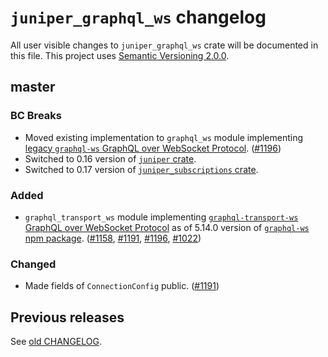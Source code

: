 `juniper_graphql_ws` changelog
==============================

All user visible changes to `juniper_graphql_ws` crate will be documented in this file. This project uses [Semantic Versioning 2.0.0].




## master

### BC Breaks

- Moved existing implementation to `graphql_ws` module implementing [legacy `graphql-ws` GraphQL over WebSocket Protocol][proto-legacy]. ([#1196])
- Switched to 0.16 version of [`juniper` crate].
- Switched to 0.17 version of [`juniper_subscriptions` crate].

### Added

- `graphql_transport_ws` module implementing [`graphql-transport-ws` GraphQL over WebSocket Protocol][proto-5.14.0] as of 5.14.0 version of [`graphql-ws` npm package]. ([#1158], [#1191], [#1196], [#1022])

### Changed

- Made fields of `ConnectionConfig` public. ([#1191])

[#1022]: /../../issues/1022
[#1158]: /../../pull/1158
[#1191]: /../../pull/1191
[#1196]: /../../pull/1196
[proto-5.14.0]: https://github.com/enisdenjo/graphql-ws/blob/v5.14.0/PROTOCOL.md
[proto-legacy]: https://github.com/apollographql/subscriptions-transport-ws/blob/v0.11.0/PROTOCOL.md




## Previous releases

See [old CHANGELOG](/../../blob/juniper_graphql_ws-v0.3.0/juniper_graphql_ws/CHANGELOG.md).




[`graphql-ws` npm package]: https://npmjs.com/package/graphql-ws
[`juniper` crate]: https://docs.rs/juniper
[`juniper_subscriptions` crate]: https://docs.rs/juniper_subscriptions
[Semantic Versioning 2.0.0]: https://semver.org
